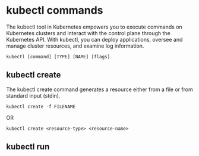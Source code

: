 # kubectl commands

The kubectl tool in Kubernetes empowers you to execute commands on Kubernetes clusters and interact with the control plane through the Kubernetes API. With kubectl, you can deploy applications, oversee and manage cluster resources, and examine log information.

`kubectl [command] [TYPE] [NAME] [flags]`

## kubectl create

The kubectl create command generates a resource either from a file or from standard input (stdin).

`kubectl create -f FILENAME`

OR

`kubectl create <resource-type> <resource-name>`

## kubectl run